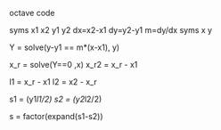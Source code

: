 ﻿octave code

syms x1 x2 y1 y2
dx=x2-x1
dy=y2-y1
m=dy/dx
syms x y

Y = solve(y-y1 == m*(x-x1), y)

x_r = solve(Y==0 ,x)
x_r2 = x_r - x1

l1 = x_r - x1
l2 = x2 - x_r


s1 = (y1*l1/2)
s2 = (y2*l2/2)

s = factor(expand(s1-s2))